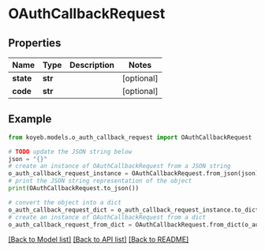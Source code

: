 # OAuthCallbackRequest


## Properties

Name | Type | Description | Notes
------------ | ------------- | ------------- | -------------
**state** | **str** |  | [optional] 
**code** | **str** |  | [optional] 

## Example

```python
from koyeb.models.o_auth_callback_request import OAuthCallbackRequest

# TODO update the JSON string below
json = "{}"
# create an instance of OAuthCallbackRequest from a JSON string
o_auth_callback_request_instance = OAuthCallbackRequest.from_json(json)
# print the JSON string representation of the object
print(OAuthCallbackRequest.to_json())

# convert the object into a dict
o_auth_callback_request_dict = o_auth_callback_request_instance.to_dict()
# create an instance of OAuthCallbackRequest from a dict
o_auth_callback_request_from_dict = OAuthCallbackRequest.from_dict(o_auth_callback_request_dict)
```
[[Back to Model list]](../README.md#documentation-for-models) [[Back to API list]](../README.md#documentation-for-api-endpoints) [[Back to README]](../README.md)


